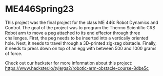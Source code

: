 # ME446Spring23

This project was the final project for the class ME 446: Robot Dynamics and Control. The goal of the project was to program the Thermo Scientific CRS Robot arm to move a peg attached to its end effector through three challenges. First, the peg needs to be inserted into a vertically oriented hole. Next, it needs to travel through a 3D-printed zig-zag obstacle. Finally, it needs to press down on top of an egg with between 500 and 1000 grams of force.

Check out our hackster for more information about this project:
https://www.hackster.io/tylergs2/robotic-arm-obstacle-course-8dbe5c
